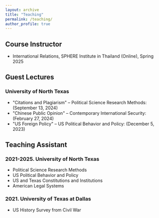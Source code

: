 ```yaml
---
layout: archive
title: "Teaching"
permalink: /teaching/
author_profile: true
---
```


## Course Instructor

- International Relations, SPHERE Institute in Thailand (Online), Spring 2025

## Guest Lectures

### University of North Texas
- "Citations and Plagiarism" – Political Science Research Methods: (September 13, 2024)
- "Chinese Public Opinion" – Contemporary International Security: (February 27, 2024)
- "US Foreign Policy" – US Political Behavior and Policy: (December 5, 2023)

## Teaching Assistant

### 2021-2025. University of North Texas
- Political Science Research Methods
- US Political Behavior and Policy
- US and Texas Constitutions and Institutions
- American Legal Systems

### 2021. University of Texas at Dallas
- US History Survey from Civil War
